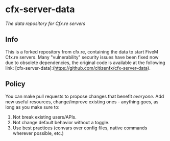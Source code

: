 # cfx-server-data
_The data repository for Cfx.re servers_

## Info 
This is a forked repository from cfx.re, containing the data to start FiveM Cfx.re servers.
Many "vulnerability" security issues have been fixed
now due to obsolete dependencies, the original code is available at the following link:
[cfx-server-data]:(https://github.com/citizenfx/cfx-server-data).

## Policy
You can make pull requests to propose changes that benefit _everyone_. Add new useful resources, change/improve
existing ones - anything goes, as long as you make sure to:

1. Not break existing users/APIs.
2. Not change default behavior without a toggle.
3. Use best practices (convars over config files, native commands wherever possible, etc.)
